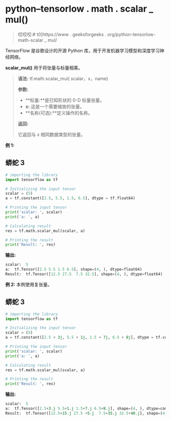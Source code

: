 # python–tensorlow . math . scalar _ mul()

> 哎哎哎:# t0]https://www . geeksforgeeks . org/python-tensorlow-math-scalar _ mul/

TensorFlow 是谷歌设计的开源 Python 库，用于开发机器学习模型和深度学习神经网络。

**scalar_mul()** 用于将张量与标量相乘。

> **语法:** tf.math.scalar_mul( scalar，x，name)
> 
> **参数:**
> 
> *   **标量:**是已知形状的 0-D 标量张量。
> *   **x:** 这是一个需要缩放的张量。
> *   **名称(可选):**定义操作的名称。
> 
> **返回:**
> 
> 它返回与 x 相同数据类型的张量。

**例 1:**

## 蟒蛇 3

```py
# importing the library
import tensorflow as tf

# Initializing the input tensor
scalar = (5)
a = tf.constant([2.5, 5.5, 1.5, 6.5], dtype = tf.float64)

# Printing the input tensor
print('scalar: ', scalar)
print('a: ', a)

# Calculating result
res = tf.math.scalar_mul(scalar, a)

# Printing the result
print('Result: ', res)
```

**输出:**

```py
scalar:  5
a:  tf.Tensor([2.5 5.5 1.5 6.5], shape=(4, ), dtype=float64)
Result:  tf.Tensor([12.5 27.5  7.5 32.5], shape=(4, ), dtype=float64)

```

**例 2:** 本例使用复张量。

## 蟒蛇 3

```py
# importing the library
import tensorflow as tf

# Initializing the input tensor
scalar = (5)
a = tf.constant([2.5 + 3j, 5.5 + 1j, 1.5 + 7j, 6.5 + 8j], dtype = tf.complex128)

# Printing the input tensor
print('scalar: ', scalar)
print('a: ', a)

# Calculating result
res = tf.math.scalar_mul(scalar, a)

# Printing the result
print('Result: ', res)
```

**输出:**

```py
scalar:  5
a:  tf.Tensor([2.5+3.j 5.5+1.j 1.5+7.j 6.5+8.j], shape=(4, ), dtype=complex128)
Result:  tf.Tensor([12.5+15.j 27.5 +5.j  7.5+35.j 32.5+40.j], shape=(4, ), dtype=complex128)

```